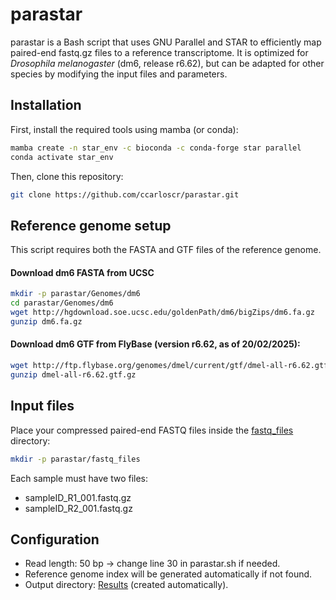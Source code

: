 # parastar

parastar is a Bash script that uses GNU Parallel and STAR to efficiently map paired-end fastq.gz files to a reference transcriptome. It is optimized for _Drosophila melanogaster_ (dm6, release r6.62), but can be adapted for other species by modifying the input files and parameters.


## Installation

First, install the required tools using mamba (or conda):
```bash
mamba create -n star_env -c bioconda -c conda-forge star parallel
conda activate star_env
```

Then, clone this repository:
```bash
git clone https://github.com/ccarloscr/parastar.git
```

## Reference genome setup
This script requires both the FASTA and GTF files of the reference genome.

#### Download dm6 FASTA from UCSC
```bash
mkdir -p parastar/Genomes/dm6
cd parastar/Genomes/dm6
wget http://hgdownload.soe.ucsc.edu/goldenPath/dm6/bigZips/dm6.fa.gz
gunzip dm6.fa.gz
```

#### Download dm6 GTF from FlyBase (version r6.62, as of 20/02/2025):
```bash
wget http://ftp.flybase.org/genomes/dmel/current/gtf/dmel-all-r6.62.gtf.gz
gunzip dmel-all-r6.62.gtf.gz
```

## Input files
Place your compressed paired-end FASTQ files inside the [fastq_files](fastq_files) directory:
```bash
mkdir -p parastar/fastq_files
```
Each sample must have two files:
- sampleID_R1_001.fastq.gz
- sampleID_R2_001.fastq.gz

## Configuration
- Read length: 50 bp → change line 30 in parastar.sh if needed.
- Reference genome index will be generated automatically if not found.
- Output directory: [Results](Results) (created automatically).


